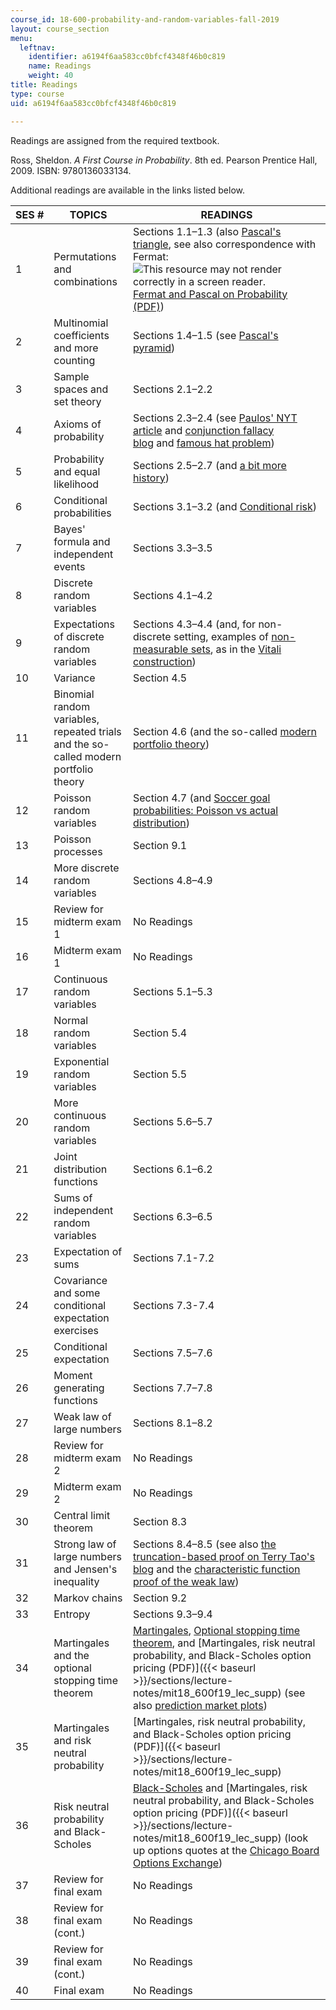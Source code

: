 ```yaml
---
course_id: 18-600-probability-and-random-variables-fall-2019
layout: course_section
menu:
  leftnav:
    identifier: a6194f6aa583cc0bfcf4348f46b0c819
    name: Readings
    weight: 40
title: Readings
type: course
uid: a6194f6aa583cc0bfcf4348f46b0c819

---
```


Readings are assigned from the required textbook.

Ross, Sheldon. _A First Course in Probability_. 8th ed. Pearson Prentice Hall, 2009. ISBN: 9780136033134.

Additional readings are available in the links listed below.

| SES # | TOPICS | READINGS |
| --- | --- | --- |
| 1 | Permutations and combinations | Sections 1.1–1.3 (also [Pascal's triangle](https://en.wikipedia.org/wiki/Pascal's_triangle), see also correspondence with Fermat: ![This resource may not render correctly in a screen reader.](/images/inacessible.gif)[Fermat and Pascal on Probability (PDF)](http://www.york.ac.uk/depts/maths/histstat/pascal.pdf)) |
| 2 | Multinomial coefficients and more counting | Sections 1.4–1.5 (see [Pascal's pyramid](http://en.wikipedia.org/wiki/Pascal's_pyramid)) |
| 3 | Sample spaces and set theory | Sections 2.1–2.2 |
| 4 | Axioms of probability | Sections 2.3–2.4 (see [Paulos' NYT article](http://opinionator.blogs.nytimes.com/2010/10/24/stories-vs-statistics/) and [conjunction fallacy blog](https://fs.blog/2016/09/bias-conjunction-fallacy/) and [famous hat problem](http://mathforum.org/library/drmath/view/56505.html)) |
| 5 | Probability and equal likelihood | Sections 2.5–2.7 (and [a bit more history](http://www.leidenuniv.nl/fsw/verduin/stathist/sh_17.htm)) |
| 6 | Conditional probabilities | Sections 3.1–3.2 (and [Conditional risk](http://xkcd.com/795/)) |
| 7 | Bayes' formula and independent events | Sections 3.3–3.5 |
| 8 | Discrete random variables | Sections 4.1–4.2 |
| 9 | Expectations of discrete random variables | Sections 4.3–4.4 (and, for non-discrete setting, examples of [non-measurable sets](http://en.wikipedia.org/wiki/Non-measurable_set), as in the [Vitali construction](http://en.wikipedia.org/wiki/Vitali_set)) |
| 10 | Variance | Section 4.5 |
| 11 | Binomial random variables, repeated trials and the so-called modern portfolio theory | Section 4.6 (and the so-called [modern portfolio theory](http://en.wikipedia.org/wiki/Modern_portfolio_theory)) |
| 12 | Poisson random variables | Section 4.7 (and [Soccer goal probabilities: Poisson vs actual distribution](https://blog.annabet.com/soccer-goal-probabilities-poisson-vs-actual-distribution/)) |
| 13 | Poisson processes | Section 9.1 |
| 14 | More discrete random variables | Sections 4.8–4.9 |
| 15 | Review for midterm exam 1 | No Readings |
| 16 | Midterm exam 1 | No Readings |
| 17 | Continuous random variables | Sections 5.1–5.3 |
| 18 | Normal random variables | Section 5.4 |
| 19 | Exponential random variables | Section 5.5 |
| 20 | More continuous random variables | Sections 5.6–5.7 |
| 21 | Joint distribution functions | Sections 6.1–6.2 |
| 22 | Sums of independent random variables | Sections 6.3–6.5 |
| 23 | Expectation of sums | Sections 7.1-7.2 |
| 24 | Covariance and some conditional expectation exercises | Sections 7.3-7.4 |
| 25 | Conditional expectation | Sections 7.5–7.6 |
| 26 | Moment generating functions | Sections 7.7–7.8 |
| 27 | Weak law of large numbers | Sections 8.1–8.2 |
| 28 | Review for midterm exam 2 | No Readings |
| 29 | Midterm exam 2 | No Readings |
| 30 | Central limit theorem | Section 8.3 |
| 31 | Strong law of large numbers and Jensen's inequality | Sections 8.4–8.5 (see also [the truncation-based proof on Terry Tao's blog](http://terrytao.wordpress.com/2008/06/18/the-strong-law-of-large-numbers/) and the [characteristic function proof of the weak law](http://en.wikipedia.org/wiki/Proof_of_the_law_of_large_numbers)) |
| 32 | Markov chains | Section 9.2 |
| 33 | Entropy | Sections 9.3–9.4 |
| 34 | Martingales and the optional stopping time theorem | [Martingales](http://en.wikipedia.org/wiki/Martingale_%28probability_theory%29), [Optional stopping time theorem](http://en.wikipedia.org/wiki/Optional_stopping_theorem), and [Martingales, risk neutral probability, and Black-Scholes option pricing (PDF)]({{< baseurl >}}/sections/lecture-notes/mit18_600f19_lec_supp) (see also [prediction market plots](http://intrade.com/)) |
| 35 | Martingales and risk neutral probability | [Martingales, risk neutral probability, and Black-Scholes option pricing (PDF)]({{< baseurl >}}/sections/lecture-notes/mit18_600f19_lec_supp) |
| 36 | Risk neutral probability and Black-Scholes | [Black-Scholes](http://en.wikipedia.org/wiki/Black%E2%80%93Scholes) and [Martingales, risk neutral probability, and Black-Scholes option pricing (PDF)]({{< baseurl >}}/sections/lecture-notes/mit18_600f19_lec_supp) (look up options quotes at the [Chicago Board Options Exchange](http://www.cboe.com/)) |
| 37 | Review for final exam | No Readings |
| 38 | Review for final exam (cont.) | No Readings |
| 39 | Review for final exam (cont.) | No Readings |
| 40 | Final exam | No Readings